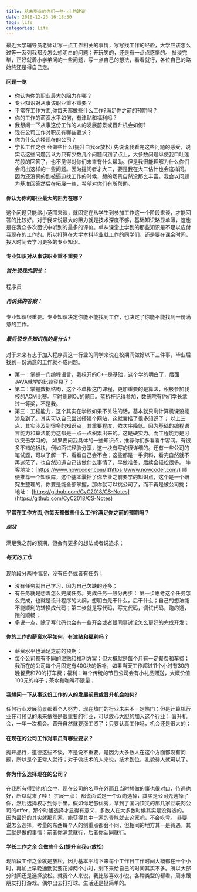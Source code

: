```yaml
---
title: 给未毕业的你们一些小小的建议
date: 2018-12-23 16:18:50
tags: life
categories: Life
---
```

最近大学辅导员老师让写一点工作相关的事情，写写找工作的经验，大学应该怎么过等一系列我都没怎么想明白的问题；开玩笑的，还是有一点点感悟的。
扯淡完毕，正好就着小学弟问的一些问题，写一点自己的想法，看看就行，各位自己的路始终还是得自己走。
<!-- more -->

#### 问题一览
- 你认为你的职业最大的阻力在哪？
- 专业知识对从事该职业重不重要？
- 平常在工作方面,你每天都做些什么工作?满足你之前的预期吗？
- 你的工作的薪资水平如何，有津贴和福利吗？
- 我想问一下从事这份工作的人的发展前景或晋升机会如何?
- 现在公司工作对职员有哪些要求？
- 你为什么选择现在的公司？
- 学长工作之余 会做些什么(提升自我or放松)
先说说我看完这些问题的感受，说实话这些问题我认为只有少数几个问题问到了点上，大多数问题纵使我口吐莲花般的回答了，也不见得对你们未来有什么帮助。但是我很能理解为什么你们会问出这样的一些问题。因为提问者才大二，要是我在大二估计也会这样问。因为还没真的到被逼迫找工作的时候，想的场景自然没那么丰富。我会以问题为基准回答然后在拓展一些，希望对你们有所帮助。

#### 你认为你的职业最大的阻力在哪？
这个问题只能缩小范围来谈，就固定在从学生到参加工作这一个阶段来谈，才能回答的比较好。对于我来说最大的阻力就是技术深度不够，基础知识略显单薄，这也是在我众多次面试中听到的最多的评价。单从课堂上学到的那些知识是不足以应付我现在的工作的。所以打算在大学本科毕业就工作的同学们，还是要在课余时间，投入时间去学习更多的专业知识。

#### 专业知识对从事该职业重不重要？
##### 首先说我的职业：
程序员
##### 再说我的答案：
专业知识很重要。专业知识决定你能不能找到工作，也决定了你能不能找到一份满意的工作。
##### 最后说专业知识指的是什么?
对于未来有志于加入程序员这一行业的同学来说在校期间做好以下三件事，毕业后找到一份满意的工作就不成问题。
- 第一：掌握一门编程语言，我校开的C++是基础，这个学的明白了，后面JAVA就学的比较容易了；
- 第二：掌握数据结构，这个不单指这门课程，更加重要的是算法，积极参加我校的ACM比赛。平时刷刷OJ的题目。蓝桥杯记得参加，数统院有你们学长拿过一等奖，不是我。
- 第三：工程能力，这个其实在学校如果不关注的话，基本就只剩计算机课设能涉及到了。其实可以自己尝试搭建个网站，这就囊括了很多知识了；
以上三点，其实涉及到很多的知识点，其重要程度，依次序降低。因为基础的编程语言能力和算法能力这都是一点一点积累出来的。这是硬实力。而工程能力是可以突击学习的。
如果要问我具体的一些知识点，推荐你们多看看牛客网。有很多不错的板块，例如面试经验分享，这一块有写的很详细的。还有一些公司的笔试题，可以了解一下，看看自己会不会；这些都是一手资料，看完自然就不再迷茫了，也自然知道自己该做什么事情了，早做准备，后续会轻松很多。
牛客地址：[https://www.nowcoder.com/](https://www.nowcoder.com/)
顺便推荐一个知识库，这个基本囊括了你毕业之前要学的知识点，这个是一个研究生整理的，你要是能全部掌握，那你就可以挑公司了，而不再是被公司挑；
地址： [https://github.com/CyC2018/CS-Notes](https://github.com/CyC2018/CS-Notes)

#### 平常在工作方面,你每天都做些什么工作?满足你之前的预期吗？
##### 现状
满足我之前的预期，但会有更多的想法或者说追求；
##### 每天的工作
现阶段分两种情况，没有任务或者有任务；
- 没有任务就自己学习，因为自己欠缺的还多；
- 有任务就是想着怎么完成任务。完成任务一般分两步： 第一步思考这个任务怎么完成，也就是设计程序的大纲，想明白先干什么，后干什么；自己的想法能不能顺利的转换成代码；第二步就是写代码，写完代码，调试代码，跑的通，跑的顺畅；
- 多说一点，除了写代码也会有一些开会或者跟同事讨论怎么更好的完成开发；

#### 你的工作的薪资水平如何，有津贴和福利吗？
- 薪资水平也满足之前的预期；
- 每个公司都有不同的津贴和福利方案；但大概就是每个月有一定餐费和车费；
我所在的公司每个月固定有400块的饭补，如果当天工作超过11个小时有30的晚餐费和70的打车费；福利：每个传统的节日公司会有小礼品赠送，大概价值100元的样子；茶水和咖啡不限量；

#### 我想问一下从事这份工作的人的发展前景或晋升机会如何?
任何行业发展前景都看个人努力，现在热门的行业未来不一定热门；但是计算机行业在可预见的未来依然是很重要的行业，可以放心大胆的加入这个行业；
晋升机会，一年一次机会。晋升自然就要涨工资了；只要认真工作吗，机会还是很大的；

#### 在现在的公司工作对职员有哪些要求？
抛开品行，道德这些不谈，不是说不重要，是因为大多数人在这个方面都没有问题，所以是个正常人就行；对于做技术的人来说，技术到位，礼貌待人就可以了。

#### 你为什么选择现在的公司？
在我所有得到的机会中，现在公司的名声在外而且当时想做的事也很对口，待遇也好，所以就来了哇！
扩展一点：
都说面试是一个双向选择，其实是公司先选择了你，然后选择权才到你手里。假如你足够优秀，拿到了国内顶尖的那几家互联网公司的offer，那个时候选择才显得有意义，多数人在大多数时候其实是没得选的。因为最好的其实就那几家，能获得其中一家的青睐就去这家吧，不会吃亏。
非要说怎么选择，考量的东西每个人的侧重点都会不同，但相同的地方其一是待遇，其二就是做的事情；前者你满意就行，后者你认同就行。

#### 学长工作之余 会做些什么(提升自我or放松)
现阶段工作之余就是放松，因为基本平均下来每个工作日工作时间大概都在十个小时，再加上早晚通勤就要花掉两个小时，剩下来给自己的时间其实不多。所以大部分时间还是选择放松。就我个人来说，我比较喜欢小说，各种类型的都看。周末跟朋友打打游戏。偶尔出去打打球。生活还是挺简单的。
